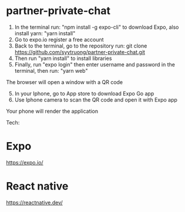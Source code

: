 # partner-private-chat

1. In the terminal run: "npm install -g expo-cli" to download Expo, also install yarn: "yarn install"
2. Go to expo.io register a free account
3. Back to the terminal, go to the repository run: git clone https://github.com/syytruong/partner-private-chat.git
4. Then run "yarn install" to install libraries 
5. Finally, run "expo login" then enter username and password in the terminal, then run: "yarn web"

The browser will open a window with a QR code

5. In your Iphone, go to App store to download Expo Go app
6. Use Iphone camera to scan the QR code and open it with Expo app

Your phone will render the application

Tech:
# Expo
https://expo.io/
# React native
https://reactnative.dev/
